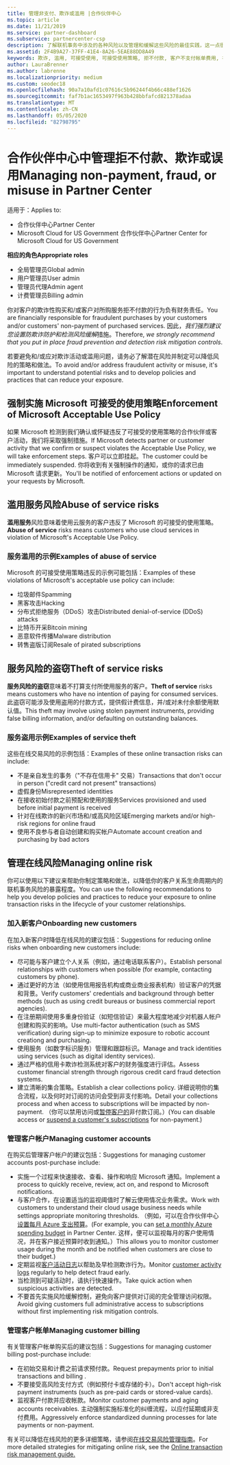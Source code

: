 ```yaml
---
title: 管理非支付、欺诈或滥用 |合作伙伴中心
ms.topic: article
ms.date: 11/21/2019
ms.service: partner-dashboard
ms.subservice: partnercenter-csp
description: 了解联机事务中涉及的各种风险以及管理和缓解这些风险的最佳实践，这一点很重要。
ms.assetid: 2F4B9A27-37FF-41E4-8A26-5EAE88DD8A49
keywords: 欺诈, 滥用, 可接受使用, 可接受使用策略, 拒不付款, 客户不支付帐单费用, 在线风险, 盗用服务, 滥用服务, 暂停订阅,
author: LauraBrenner
ms.author: labrenne
ms.localizationpriority: medium
ms.custom: seodec18
ms.openlocfilehash: 90a7a10afd1c07616c5b96244f4b66c488ef1626
ms.sourcegitcommit: faf7b1ac1653497f963b428bbfafcd821378adaa
ms.translationtype: MT
ms.contentlocale: zh-CN
ms.lasthandoff: 05/05/2020
ms.locfileid: "82798795"
---
```

# <a name="managing-non-payment-fraud-or-misuse-in-partner-center"></a><span data-ttu-id="4a2e4-104">合作伙伴中心中管理拒不付款、欺诈或误用</span><span class="sxs-lookup"><span data-stu-id="4a2e4-104">Managing non-payment, fraud, or misuse in Partner Center</span></span>

<span data-ttu-id="4a2e4-105">适用于：</span><span class="sxs-lookup"><span data-stu-id="4a2e4-105">Applies to:</span></span>

- <span data-ttu-id="4a2e4-106">合作伙伴中心</span><span class="sxs-lookup"><span data-stu-id="4a2e4-106">Partner Center</span></span>
- <span data-ttu-id="4a2e4-107">Microsoft Cloud for US Government 合作伙伴中心</span><span class="sxs-lookup"><span data-stu-id="4a2e4-107">Partner Center for Microsoft Cloud for US Government</span></span>

<span data-ttu-id="4a2e4-108">**相应的角色**</span><span class="sxs-lookup"><span data-stu-id="4a2e4-108">**Appropriate roles**</span></span>
-   <span data-ttu-id="4a2e4-109">全局管理员</span><span class="sxs-lookup"><span data-stu-id="4a2e4-109">Global admin</span></span>
-   <span data-ttu-id="4a2e4-110">用户管理员</span><span class="sxs-lookup"><span data-stu-id="4a2e4-110">User admin</span></span>
-   <span data-ttu-id="4a2e4-111">管理员代理</span><span class="sxs-lookup"><span data-stu-id="4a2e4-111">Admin agent</span></span>
-   <span data-ttu-id="4a2e4-112">计费管理员</span><span class="sxs-lookup"><span data-stu-id="4a2e4-112">Billing admin</span></span>

<span data-ttu-id="4a2e4-113">你对客户的欺诈性购买和/或客户对所购服务拒不付款的行为负有财务责任。</span><span class="sxs-lookup"><span data-stu-id="4a2e4-113">You are financially responsible for fraudulent purchases by your customers and/or customers' non-payment of purchased services.</span></span> <span data-ttu-id="4a2e4-114">因此，*我们强烈建议您设置防欺诈防护和检测风险缓解*措施。</span><span class="sxs-lookup"><span data-stu-id="4a2e4-114">Therefore, *we strongly recommend that you put in place fraud prevention and detection risk mitigation controls*.</span></span>

<span data-ttu-id="4a2e4-115">若要避免和/或应对欺诈活动或滥用问题，请务必了解潜在风险并制定可以降低风险的策略和做法。</span><span class="sxs-lookup"><span data-stu-id="4a2e4-115">To avoid and/or address fraudulent activity or misuse, it's important to understand potential risks and to develop policies and practices that can reduce your exposure.</span></span>

## <a name="enforcement-of-microsoft-acceptable-use-policy"></a><span data-ttu-id="4a2e4-116">强制实施 Microsoft 可接受的使用策略</span><span class="sxs-lookup"><span data-stu-id="4a2e4-116">Enforcement of Microsoft Acceptable Use Policy</span></span>

<span data-ttu-id="4a2e4-117">如果 Microsoft 检测到我们确认或怀疑违反了可接受的使用策略的合作伙伴或客户活动，我们将采取强制措施。</span><span class="sxs-lookup"><span data-stu-id="4a2e4-117">If Microsoft detects partner or customer activity that we confirm or suspect violates the Acceptable Use Policy, we will take enforcement steps.</span></span> <span data-ttu-id="4a2e4-118">客户可以立即挂起。</span><span class="sxs-lookup"><span data-stu-id="4a2e4-118">The customer could be immediately suspended.</span></span> <span data-ttu-id="4a2e4-119">你将收到有关强制操作的通知，或你的请求已由 Microsoft 请求更新。</span><span class="sxs-lookup"><span data-stu-id="4a2e4-119">You'll be notified of enforcement actions or updated on your requests by Microsoft.</span></span>

## <a name="abuse-of-service-risks"></a><span data-ttu-id="4a2e4-120">滥用服务风险</span><span class="sxs-lookup"><span data-stu-id="4a2e4-120">Abuse of service risks</span></span>

<span data-ttu-id="4a2e4-121">**滥用服务**风险意味着使用云服务的客户违反了 Microsoft 的可接受的使用策略。</span><span class="sxs-lookup"><span data-stu-id="4a2e4-121">**Abuse of service** risks means customers who use cloud services in violation of Microsoft's Acceptable Use Policy.</span></span>

### <a name="examples-of-abuse-of-service"></a><span data-ttu-id="4a2e4-122">服务滥用的示例</span><span class="sxs-lookup"><span data-stu-id="4a2e4-122">Examples of abuse of service</span></span>

<span data-ttu-id="4a2e4-123">Microsoft 的可接受使用策略违反的示例可能包括：</span><span class="sxs-lookup"><span data-stu-id="4a2e4-123">Examples of these violations of Microsoft's acceptable use policy can include:</span></span>

- <span data-ttu-id="4a2e4-124">垃圾邮件</span><span class="sxs-lookup"><span data-stu-id="4a2e4-124">Spamming</span></span>
- <span data-ttu-id="4a2e4-125">黑客攻击</span><span class="sxs-lookup"><span data-stu-id="4a2e4-125">Hacking</span></span>
- <span data-ttu-id="4a2e4-126">分布式拒绝服务（DDoS）攻击</span><span class="sxs-lookup"><span data-stu-id="4a2e4-126">Distributed denial-of-service (DDoS) attacks</span></span>
- <span data-ttu-id="4a2e4-127">比特币开采</span><span class="sxs-lookup"><span data-stu-id="4a2e4-127">Bitcoin mining</span></span>
- <span data-ttu-id="4a2e4-128">恶意软件传播</span><span class="sxs-lookup"><span data-stu-id="4a2e4-128">Malware distribution</span></span>
- <span data-ttu-id="4a2e4-129">转售盗版订阅</span><span class="sxs-lookup"><span data-stu-id="4a2e4-129">Resale of pirated subscriptions</span></span>

## <a name="theft-of-service-risks"></a><span data-ttu-id="4a2e4-130">服务风险的盗窃</span><span class="sxs-lookup"><span data-stu-id="4a2e4-130">Theft of service risks</span></span>

<span data-ttu-id="4a2e4-131">**服务风险的盗窃**意味着不打算支付所使用服务的客户。</span><span class="sxs-lookup"><span data-stu-id="4a2e4-131">**Theft of service** risks means customers who have no intention of paying for consumed services.</span></span> <span data-ttu-id="4a2e4-132">此盗窃可能涉及使用盗用的付款方式，提供假计费信息，并/或对未付余额使用默认值。</span><span class="sxs-lookup"><span data-stu-id="4a2e4-132">This theft may involve using stolen payment instruments, providing false billing information, and/or defaulting on outstanding balances.</span></span>

### <a name="examples-of-service-theft"></a><span data-ttu-id="4a2e4-133">服务盗用示例</span><span class="sxs-lookup"><span data-stu-id="4a2e4-133">Examples of service theft</span></span>

<span data-ttu-id="4a2e4-134">这些在线交易风险的示例包括：</span><span class="sxs-lookup"><span data-stu-id="4a2e4-134">Examples of these online transaction risks can include:</span></span>

- <span data-ttu-id="4a2e4-135">不是亲自发生的事务（"不存在信用卡" 交易）</span><span class="sxs-lookup"><span data-stu-id="4a2e4-135">Transactions that don't occur in person ("credit card not present" transactions)</span></span>
- <span data-ttu-id="4a2e4-136">虚假身份</span><span class="sxs-lookup"><span data-stu-id="4a2e4-136">Misrepresented identities</span></span>
- <span data-ttu-id="4a2e4-137">在接收初始付款之前预配和使用的服务</span><span class="sxs-lookup"><span data-stu-id="4a2e4-137">Services provisioned and used before initial payment is received</span></span>
- <span data-ttu-id="4a2e4-138">针对在线欺诈的新兴市场和/或高风险区域</span><span class="sxs-lookup"><span data-stu-id="4a2e4-138">Emerging markets and/or high-risk regions for online fraud</span></span>
- <span data-ttu-id="4a2e4-139">使用不良参与者自动创建和购买帐户</span><span class="sxs-lookup"><span data-stu-id="4a2e4-139">Automate account creation and purchasing by bad actors</span></span>

## <a name="managing-online-risk"></a><span data-ttu-id="4a2e4-140">管理在线风险</span><span class="sxs-lookup"><span data-stu-id="4a2e4-140">Managing online risk</span></span>

<span data-ttu-id="4a2e4-141">你可以使用以下建议来帮助你制定策略和做法，以降低你的客户关系生命周期内的联机事务风险的暴露程度。</span><span class="sxs-lookup"><span data-stu-id="4a2e4-141">You can use the following recommendations to help you develop policies and practices to reduce your exposure to online transaction risks in the lifecycle of your customer relationships.</span></span>

### <a name="onboarding-new-customers"></a><span data-ttu-id="4a2e4-142">加入新客户</span><span class="sxs-lookup"><span data-stu-id="4a2e4-142">Onboarding new customers</span></span>

<span data-ttu-id="4a2e4-143">在加入新客户时降低在线风险的建议包括：</span><span class="sxs-lookup"><span data-stu-id="4a2e4-143">Suggestions for reducing online risks when onboarding new customers include:</span></span>

- <span data-ttu-id="4a2e4-144">尽可能与客户建立个人关系（例如，通过电话联系客户）。</span><span class="sxs-lookup"><span data-stu-id="4a2e4-144">Establish personal relationships with customers when possible (for example, contacting customers by phone).</span></span>
- <span data-ttu-id="4a2e4-145">通过更好的方法（如使用信用报告机构或商业商业报表机构）验证客户的凭据和背景。</span><span class="sxs-lookup"><span data-stu-id="4a2e4-145">Verify customers' credentials and background through better methods (such as using credit bureaus or business commercial report agencies).</span></span>
- <span data-ttu-id="4a2e4-146">在注册期间使用多重身份验证（如短信验证）来最大程度地减少对机器人帐户创建和购买的影响。</span><span class="sxs-lookup"><span data-stu-id="4a2e4-146">Use multi-factor authentication (such as SMS verification) during sign-up to minimize exposure to robotic account creationg and purchasing.</span></span>
- <span data-ttu-id="4a2e4-147">使用服务（如数字标识服务）管理和跟踪标识。</span><span class="sxs-lookup"><span data-stu-id="4a2e4-147">Manage and track identities using services (such as digital identity services).</span></span>
- <span data-ttu-id="4a2e4-148">通过严格的信用卡欺诈检测系统对客户的财务强度进行评估。</span><span class="sxs-lookup"><span data-stu-id="4a2e4-148">Assess customer financial strength through rigorous credit card fraud detection systems.</span></span>
- <span data-ttu-id="4a2e4-149">建立清晰的集合策略。</span><span class="sxs-lookup"><span data-stu-id="4a2e4-149">Establish a clear collections policy.</span></span> <span data-ttu-id="4a2e4-150">详细说明你的集合流程，以及何时对订阅的访问会受到非支付影响。</span><span class="sxs-lookup"><span data-stu-id="4a2e4-150">Detail your collections process and when access to subscriptions will be impacted by non-payment.</span></span> <span data-ttu-id="4a2e4-151">（你可以禁用访问或[暂停客户的](suspend-a-subscription.md)非付款订阅。）</span><span class="sxs-lookup"><span data-stu-id="4a2e4-151">(You can disable access or [suspend a customer's subscriptions](suspend-a-subscription.md) for non-payment.)</span></span>

### <a name="managing-customer-accounts"></a><span data-ttu-id="4a2e4-152">管理客户帐户</span><span class="sxs-lookup"><span data-stu-id="4a2e4-152">Managing customer accounts</span></span>

<span data-ttu-id="4a2e4-153">在购买后管理客户帐户的建议包括：</span><span class="sxs-lookup"><span data-stu-id="4a2e4-153">Suggestions for managing customer accounts post-purchase include:</span></span>

- <span data-ttu-id="4a2e4-154">实施一个过程来快速接收、查看、操作和响应 Microsoft 通知。</span><span class="sxs-lookup"><span data-stu-id="4a2e4-154">Implement a process to quickly receive, review, act on, and respond to Microsoft notifications.</span></span>
- <span data-ttu-id="4a2e4-155">与客户合作，在设置适当的监视阈值时了解云使用情况业务需求。</span><span class="sxs-lookup"><span data-stu-id="4a2e4-155">Work with customers to understand their cloud usage business needs while settings appropriate monitoring thresholds.</span></span> <span data-ttu-id="4a2e4-156">（例如，可以在合作伙伴中心[设置每月 Azure 支出预算](set-an-azure-spending-budget-for-your-customers.md)。</span><span class="sxs-lookup"><span data-stu-id="4a2e4-156">(For example, you can [set a monthly Azure spending budget](set-an-azure-spending-budget-for-your-customers.md) in Partner Center.</span></span> <span data-ttu-id="4a2e4-157">这样，便可以监视每月的客户使用情况，并在客户接近预算时收到通知。）</span><span class="sxs-lookup"><span data-stu-id="4a2e4-157">This allows you to monitor customer usage during the month and be notified when customers are close to their budget.)</span></span>
- <span data-ttu-id="4a2e4-158">定期监视[客户活动日志](activity-logs.md)以帮助及早检测欺诈行为。</span><span class="sxs-lookup"><span data-stu-id="4a2e4-158">Monitor [customer activity logs](activity-logs.md) regularly to help detect fraud early.</span></span>
- <span data-ttu-id="4a2e4-159">当检测到可疑活动时，请执行快速操作。</span><span class="sxs-lookup"><span data-stu-id="4a2e4-159">Take quick action when suspicious activities are detected.</span></span>
- <span data-ttu-id="4a2e4-160">不要首先实施风险缓解控制，避免向客户提供对订阅的完全管理访问权限。</span><span class="sxs-lookup"><span data-stu-id="4a2e4-160">Avoid giving customers full administrative access to subscriptions without first implementing risk mitigation controls.</span></span>

### <a name="managing-customer-billing"></a><span data-ttu-id="4a2e4-161">管理客户帐单</span><span class="sxs-lookup"><span data-stu-id="4a2e4-161">Managing customer billing</span></span>

<span data-ttu-id="4a2e4-162">有关管理客户帐单购买后的建议包括：</span><span class="sxs-lookup"><span data-stu-id="4a2e4-162">Suggestions for managing customer billing post-purchase include:</span></span>

- <span data-ttu-id="4a2e4-163">在初始交易和计费之前请求预付款。</span><span class="sxs-lookup"><span data-stu-id="4a2e4-163">Request prepayments prior to initial transactions and billing .</span></span>
- <span data-ttu-id="4a2e4-164">不要接受高风险支付方式（例如预付卡或存储的卡）。</span><span class="sxs-lookup"><span data-stu-id="4a2e4-164">Don't accept high-risk payment instruments (such as pre-paid cards or stored-value cards).</span></span>
- <span data-ttu-id="4a2e4-165">监视客户付款并应收帐款。</span><span class="sxs-lookup"><span data-stu-id="4a2e4-165">Monitor customer payments and aging accounts receivables.</span></span> <span data-ttu-id="4a2e4-166">主动强制实施标准化的纠缠流程，以应付延期或非支付费用。</span><span class="sxs-lookup"><span data-stu-id="4a2e4-166">Aggressively enforce standardized dunning processes for late payments or non-payment.</span></span>

<span data-ttu-id="4a2e4-167">有关可以降低在线风险的更多详细策略，请参阅[在线交易风险管理指南](https://assets.windowsphone.com/7d885238-e13b-4f10-a682-3d5adacd2859/CSP-PartnerRiskGuide-APSFinal_InvariantCulture_Default.zip)。</span><span class="sxs-lookup"><span data-stu-id="4a2e4-167">For more detailed strategies for mitigating online risk, see the [Online transaction risk management guide.](https://assets.windowsphone.com/7d885238-e13b-4f10-a682-3d5adacd2859/CSP-PartnerRiskGuide-APSFinal_InvariantCulture_Default.zip)</span></span>
